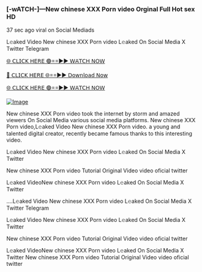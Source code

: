 ### [-wATCH-]—New chinese XXX Porn video Orginal Full Hot sex HD



37 sec ago viral on Social Mediads

L𝚎aked Video New chinese XXX Porn video L𝚎aked On Social Media X Twitter Telegram

[🌐 𝖢𝖫𝖨𝖢𝖪 𝖧𝖤𝖱𝖤 🟢==►► 𝖶𝖠𝖳𝖢𝖧 𝖭𝖮𝖶](https://3-tanei-pinik.blogspot.com/2025/02/viral-video.html)

[🔴 𝖢𝖫𝖨𝖢𝖪 𝖧𝖤𝖱𝖤 🌐==►► 𝖣𝗈𝗐𝗇𝗅𝗈𝖺𝖽 𝖭𝗈𝗐](https://3-tanei-pinik.blogspot.com/2025/02/viral-video.html)

[🌐 𝖢𝖫𝖨𝖢𝖪 𝖧𝖤𝖱𝖤 🟢==►► 𝖶𝖠𝖳𝖢𝖧 𝖭𝖮𝖶](https://3-tanei-pinik.blogspot.com/2025/02/viral-video.html)

[![Image](https://github.com/user-attachments/assets/ff3b7bd4-415c-4ca3-a6c8-b1f096193c29)](https://3-tanei-pinik.blogspot.com/2025/02/viral-video.html)

New chinese XXX Porn video took the internet by storm and amazed viewers On Social Media various social media platforms. New chinese XXX Porn video,L𝚎aked Video New chinese XXX Porn video. a young and talented digital creator, recently became famous thanks to this interesting video.

L𝚎aked Video New chinese XXX Porn video L𝚎aked On Social Media X Twitter

New chinese XXX Porn video Tutorial Original Video video oficial twitter

L𝚎aked VideoNew chinese XXX Porn video L𝚎aked On Social Media X Twitter

....L𝚎aked Video New chinese XXX Porn video L𝚎aked On Social Media X Twitter Telegram

L𝚎aked Video New chinese XXX Porn video L𝚎aked On Social Media X Twitter

New chinese XXX Porn video Tutorial Original Video video oficial twitter

L𝚎aked VideoNew chinese XXX Porn video L𝚎aked On Social Media X Twitter
New chinese XXX Porn video Tutorial Original Video video oficial twitter
